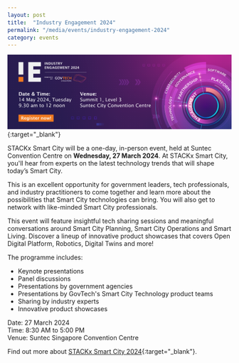```yaml
---
layout: post
title:  "Industry Engagement 2024"
permalink: "/media/events/industry-engagement-2024"
category: events
---
```


[![GovTech Industry Engagement 2024](images/media/events/GovTech_IE2024_EventsPageBanner_V3.png)](https://go.gov.sg/stackx-smart-city-gtwebsite){:target="_blank"}

STACKx Smart City will be a one-day, in-person event, held at Suntec Convention Centre on **Wednesday, 27 March 2024**. At STACKx Smart City, you'll hear from experts on the latest technology trends that will shape today’s Smart City. 

This is an excellent opportunity for government leaders, tech professionals, and industry practitioners to come together and learn more about the possibilities that Smart City technologies can bring. You will also get to network with like-minded Smart City professionals. 

This event will feature insightful tech sharing sessions and meaningful conversations around Smart City Planning, Smart City Operations and Smart Living. Discover a lineup of innovative product showcases that covers Open Digital Platform, Robotics, Digital Twins and more!

The programme includes: 

* Keynote presentations 
* Panel discussions 
* Presentations by government agencies 
* Presentations by GovTech's Smart City Technology product teams 
* Sharing by industry experts 
* Innovative product showcases

Date: 27 March 2024 
<br>Time: 8:30 AM to 5:00 PM 
<br>Venue: Suntec Singapore Convention Centre 

Find out more about [STACKx Smart City 2024](https://go.gov.sg/stackx-smart-city-gtwebsite){:target="_blank"}.


